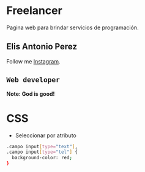 # Freelancer

Pagina web para brindar servicios de programación.

## Elis Antonio Perez

Follow me [Instagram](https://instagram.com/elisperezmusic).

## `Web developer`

**Note: God is good!**

# CSS
- Seleccionar por atributo
```bash
.campo input[type="text"],
.campo input[type="tel"] {
  background-color: red;
}
```